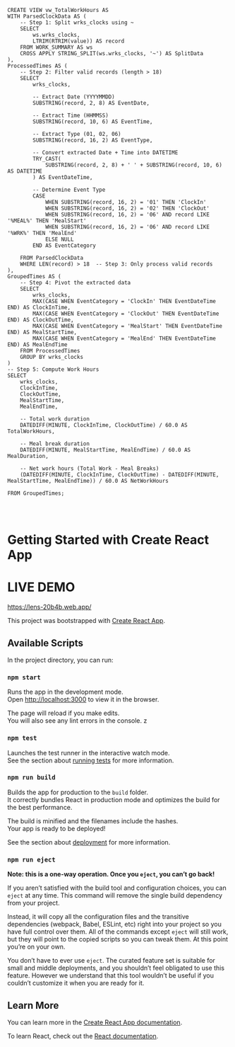 


```
CREATE VIEW vw_TotalWorkHours AS
WITH ParsedClockData AS (
    -- Step 1: Split wrks_clocks using ~
    SELECT 
        ws.wrks_clocks,
        LTRIM(RTRIM(value)) AS record
    FROM WORK_SUMMARY AS ws
    CROSS APPLY STRING_SPLIT(ws.wrks_clocks, '~') AS SplitData
),
ProcessedTimes AS (
    -- Step 2: Filter valid records (length > 18)
    SELECT 
        wrks_clocks,
        
        -- Extract Date (YYYYMMDD)
        SUBSTRING(record, 2, 8) AS EventDate,
        
        -- Extract Time (HHMMSS)
        SUBSTRING(record, 10, 6) AS EventTime,
        
        -- Extract Type (01, 02, 06)
        SUBSTRING(record, 16, 2) AS EventType,
        
        -- Convert extracted Date + Time into DATETIME
        TRY_CAST(
            SUBSTRING(record, 2, 8) + ' ' + SUBSTRING(record, 10, 6) AS DATETIME
        ) AS EventDateTime,
        
        -- Determine Event Type
        CASE 
            WHEN SUBSTRING(record, 16, 2) = '01' THEN 'ClockIn'
            WHEN SUBSTRING(record, 16, 2) = '02' THEN 'ClockOut'
            WHEN SUBSTRING(record, 16, 2) = '06' AND record LIKE '%MEAL%' THEN 'MealStart'
            WHEN SUBSTRING(record, 16, 2) = '06' AND record LIKE '%WRK%' THEN 'MealEnd'
            ELSE NULL 
        END AS EventCategory

    FROM ParsedClockData
    WHERE LEN(record) > 18  -- Step 3: Only process valid records
),
GroupedTimes AS (
    -- Step 4: Pivot the extracted data
    SELECT 
        wrks_clocks,
        MAX(CASE WHEN EventCategory = 'ClockIn' THEN EventDateTime END) AS ClockInTime,
        MAX(CASE WHEN EventCategory = 'ClockOut' THEN EventDateTime END) AS ClockOutTime,
        MAX(CASE WHEN EventCategory = 'MealStart' THEN EventDateTime END) AS MealStartTime,
        MAX(CASE WHEN EventCategory = 'MealEnd' THEN EventDateTime END) AS MealEndTime
    FROM ProcessedTimes
    GROUP BY wrks_clocks
)
-- Step 5: Compute Work Hours
SELECT 
    wrks_clocks,
    ClockInTime,
    ClockOutTime,
    MealStartTime,
    MealEndTime,
    
    -- Total work duration
    DATEDIFF(MINUTE, ClockInTime, ClockOutTime) / 60.0 AS TotalWorkHours,
    
    -- Meal break duration
    DATEDIFF(MINUTE, MealStartTime, MealEndTime) / 60.0 AS MealDuration,
    
    -- Net work hours (Total Work - Meal Breaks)
    (DATEDIFF(MINUTE, ClockInTime, ClockOutTime) - DATEDIFF(MINUTE, MealStartTime, MealEndTime)) / 60.0 AS NetWorkHours

FROM GroupedTimes;




```


# Getting Started with Create React App

# LIVE DEMO
https://lens-20b4b.web.app/

This project was bootstrapped with [Create React App](https://github.com/facebook/create-react-app).

## Available Scripts

In the project directory, you can run:

### `npm start`

Runs the app in the development mode.\
Open [http://localhost:3000](http://localhost:3000) to view it in the browser.

The page will reload if you make edits.\
You will also see any lint errors in the console.
z
### `npm test`

Launches the test runner in the interactive watch mode.\
See the section about [running tests](https://facebook.github.io/create-react-app/docs/running-tests) for more information.

### `npm run build`

Builds the app for production to the `build` folder.\
It correctly bundles React in production mode and optimizes the build for the best performance.

The build is minified and the filenames include the hashes.\
Your app is ready to be deployed!

See the section about [deployment](https://facebook.github.io/create-react-app/docs/deployment) for more information.

### `npm run eject`

**Note: this is a one-way operation. Once you `eject`, you can’t go back!**

If you aren’t satisfied with the build tool and configuration choices, you can `eject` at any time. This command will remove the single build dependency from your project.

Instead, it will copy all the configuration files and the transitive dependencies (webpack, Babel, ESLint, etc) right into your project so you have full control over them. All of the commands except `eject` will still work, but they will point to the copied scripts so you can tweak them. At this point you’re on your own.

You don’t have to ever use `eject`. The curated feature set is suitable for small and middle deployments, and you shouldn’t feel obligated to use this feature. However we understand that this tool wouldn’t be useful if you couldn’t customize it when you are ready for it.

## Learn More

You can learn more in the [Create React App documentation](https://facebook.github.io/create-react-app/docs/getting-started).

To learn React, check out the [React documentation](https://reactjs.org/).
